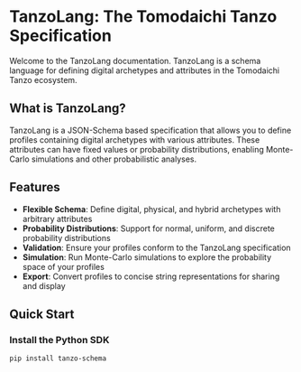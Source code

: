 # TanzoLang: The Tomodaichi Tanzo Specification

Welcome to the TanzoLang documentation. TanzoLang is a schema language for defining digital archetypes and attributes in the Tomodaichi Tanzo ecosystem.

## What is TanzoLang?

TanzoLang is a JSON-Schema based specification that allows you to define profiles containing digital archetypes with various attributes. These attributes can have fixed values or probability distributions, enabling Monte-Carlo simulations and other probabilistic analyses.

## Features

- **Flexible Schema**: Define digital, physical, and hybrid archetypes with arbitrary attributes
- **Probability Distributions**: Support for normal, uniform, and discrete probability distributions
- **Validation**: Ensure your profiles conform to the TanzoLang specification
- **Simulation**: Run Monte-Carlo simulations to explore the probability space of your profiles
- **Export**: Convert profiles to concise string representations for sharing and display

## Quick Start

### Install the Python SDK

```bash
pip install tanzo-schema
